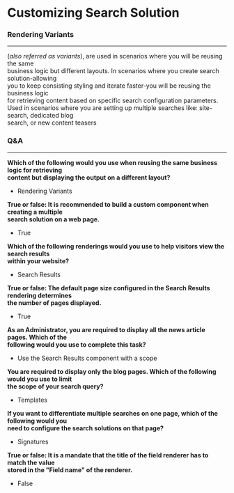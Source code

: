 # Customizing Search Solution
### Rendering Variants
---
(_also referred as variants_), are used in scenarios where you will be reusing the same <br>
business logic but different layouts. In scenarios where you create search solution-allowing<br>
you to keep consisting styling and iterate faster-you will be reusing the business logic <br>
for retrieving content based on specific search configuration parameters.<br>
Used in scenarios where you are setting up multiple searches like: site-search, dedicated blog <br>
search, or new content teasers

### Q&A
---
**Which of the following would you use when reusing the same business logic for retrieving <br>content but displaying the output on a different layout?**
- Rendering Variants

**True or false: It is recommended to build a custom component when creating a multiple <br>search solution on a web page.**
- True

**Which of the following renderings would you use to help visitors view the search results <br>within your website?**
- Search Results

**True or false: The default page size configured in the Search Results rendering determines <br>the number of pages displayed.**
- True

**As an Administrator, you are required to display all the news article pages. Which of the <br>following would you use to complete this task?**
- Use the Search Results component with a scope

**You are required to display only the blog pages. Which of the following would you use to limit <br>the scope of your search query?**
- Templates

**If you want to differentiate multiple searches on one page, which of the following would you <br>need to configure the search solutions on that page?**
- Signatures

**True or false: It is a mandate that the title of the field renderer has to match the value <br>stored in the "Field name" of the renderer.**
- False
